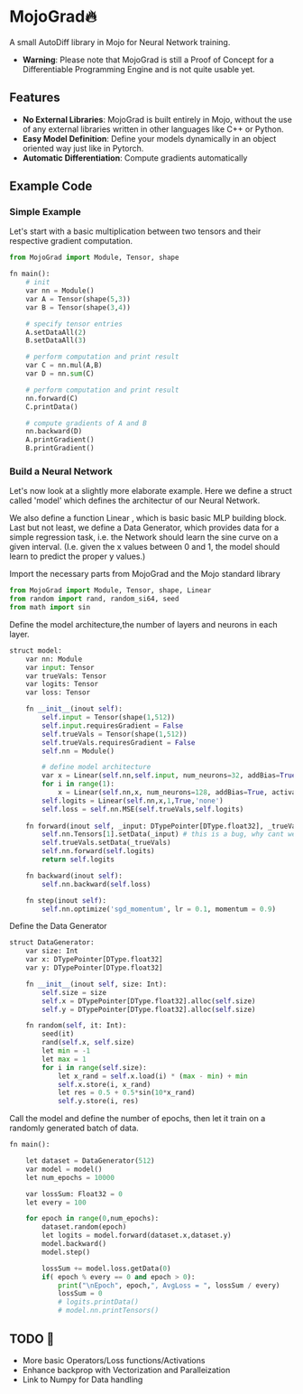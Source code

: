 # MojoGrad🔥

A small AutoDiff library in Mojo for Neural Network training.

- **Warning**: Please note that MojoGrad is still a Proof of Concept for a Differentiable Programming Engine and is not quite usable yet.

## Features

- **No External Libraries**: MojoGrad is built entirely in Mojo, without the use of any external libraries written in other languages like C++ or Python.
- **Easy Model Definition**: Define your models dynamically in an object oriented way just like in Pytorch.
- **Automatic Differentiation**: Compute gradients automatically

## Example Code

### Simple Example

Let's start with a basic multiplication between two tensors and their respective gradient computation.

```python
from MojoGrad import Module, Tensor, shape

fn main():
    # init
    var nn = Module()
    var A = Tensor(shape(5,3))
    var B = Tensor(shape(3,4))

    # specify tensor entries
    A.setDataAll(2)
    B.setDataAll(3)

    # perform computation and print result
    var C = nn.mul(A,B)
    var D = nn.sum(C)

    # perform computation and print result
    nn.forward(C)
    C.printData()

    # compute gradients of A and B
    nn.backward(D)
    A.printGradient()
    B.printGradient()
```

### Build a Neural Network

Let's now look at a slightly more elaborate example. Here we define a struct called 'model' which defines the architectur of our Neural Network.

We also define a function Linear , which is basic basic MLP building block. Last but not least, we define a Data Generator, which provides data for a simple regression task, i.e. the Network should learn the sine curve on a given interval. (I.e. given the x values between 0 and 1, the model should learn to predict the proper y values.)

Import the necessary parts from MojoGrad and the Mojo standard library

```python
from MojoGrad import Module, Tensor, shape, Linear
from random import rand, random_si64, seed
from math import sin
```

Define the model architecture,the number of layers and neurons in each layer.

```python
struct model:
    var nn: Module
    var input: Tensor
    var trueVals: Tensor
    var logits: Tensor
    var loss: Tensor

    fn __init__(inout self):
        self.input = Tensor(shape(1,512))
        self.input.requiresGradient = False
        self.trueVals = Tensor(shape(1,512))
        self.trueVals.requiresGradient = False
        self.nn = Module()

        # define model architecture
        var x = Linear(self.nn,self.input, num_neurons=32, addBias=True, activation='ReLU')
        for i in range(1):
            x = Linear(self.nn,x, num_neurons=128, addBias=True, activation='ReLU')
        self.logits = Linear(self.nn,x,1,True,'none')
        self.loss = self.nn.MSE(self.trueVals,self.logits)
        
    fn forward(inout self, _input: DTypePointer[DType.float32], _trueVals: DTypePointer[DType.float32]) -> Tensor:
        self.nn.Tensors[1].setData(_input) # this is a bug, why cant we assign to self.input directly ? -> the id changes to two, dont know why
        self.trueVals.setData(_trueVals)
        self.nn.forward(self.logits)
        return self.logits

    fn backward(inout self):
        self.nn.backward(self.loss)

    fn step(inout self):
        self.nn.optimize('sgd_momentum', lr = 0.1, momentum = 0.9)
```

Define the Data Generator

```python
struct DataGenerator:
    var size: Int
    var x: DTypePointer[DType.float32]
    var y: DTypePointer[DType.float32]

    fn __init__(inout self, size: Int):
        self.size = size
        self.x = DTypePointer[DType.float32].alloc(self.size)
        self.y = DTypePointer[DType.float32].alloc(self.size)

    fn random(self, it: Int):
        seed(it)
        rand(self.x, self.size)
        let min = -1
        let max = 1
        for i in range(self.size):
            let x_rand = self.x.load(i) * (max - min) + min
            self.x.store(i, x_rand)
            let res = 0.5 + 0.5*sin(10*x_rand)
            self.y.store(i, res)
```

Call the model and define the number of epochs, then let it train on a randomly generated batch of data.

```python
fn main():

    let dataset = DataGenerator(512)
    var model = model()
    let num_epochs = 10000

    var lossSum: Float32 = 0
    let every = 100

    for epoch in range(0,num_epochs):
        dataset.random(epoch)
        let logits = model.forward(dataset.x,dataset.y)
        model.backward()
        model.step()

        lossSum += model.loss.getData(0)
        if( epoch % every == 0 and epoch > 0):
            print("\nEpoch", epoch,", AvgLoss = ", lossSum / every)
            lossSum = 0      
            # logits.printData()
            # model.nn.printTensors()
```

## TODO 🚀
- More basic Operators/Loss functions/Activations
- Enhance backprop with Vectorization and Paralleization
- Link to Numpy for Data handling